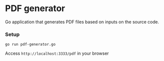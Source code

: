 # PDF generator

Go application that generates PDF files based on inputs on the source code.

### Setup

`go run pdf-generator.go`

Access `http://localhost:3333/pdf` in your browser